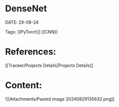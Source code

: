 
# DenseNet


DATE:  29-08-24


Tags: [[PyTorch]] [[CNN]]

# References:

[[Tracker/Projects Details|Projects Details]]


# Content:

![[Attachments/Pasted image 20240829135632.png]]



